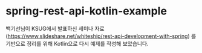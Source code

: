 # spring-rest-api-kotlin-example

백기선님이 KSUG에서 발표하신 세미나 자료(https://www.slideshare.net/whiteship/rest-api-development-with-spring) 를 기반으로 정리를 위해 Kotlin으로 다시 예제를 작성해 보았습니다.
